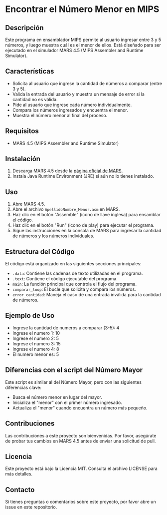 # Encontrar el Número Menor en MIPS

## Descripción
Este programa en ensamblador MIPS permite al usuario ingresar entre 3 y 5 números, y luego muestra cuál es el menor de ellos. Está diseñado para ser ejecutado en el simulador MARS 4.5 (MIPS Assembler and Runtime Simulator).

## Características
- Solicita al usuario que ingrese la cantidad de números a comparar (entre 3 y 5).
- Valida la entrada del usuario y muestra un mensaje de error si la cantidad no es válida.
- Pide al usuario que ingrese cada número individualmente.
- Compara los números ingresados y encuentra el menor.
- Muestra el número menor al final del proceso.

## Requisitos
- MARS 4.5 (MIPS Assembler and Runtime Simulator)

## Instalación
1. Descarga MARS 4.5 desde la [página oficial de MARS](http://courses.missouristate.edu/KenVollmar/MARS/).
2. Instala Java Runtime Environment (JRE) si aún no lo tienes instalado.

## Uso
1. Abre MARS 4.5.
2. Abre el archivo `ApellidoNombre_Menor.asm` en MARS.
3. Haz clic en el botón "Assemble" (icono de llave inglesa) para ensamblar el código.
4. Haz clic en el botón "Run" (icono de play) para ejecutar el programa.
5. Sigue las instrucciones en la consola de MARS para ingresar la cantidad de números y los números individuales.

## Estructura del Código
El código está organizado en las siguientes secciones principales:
- `.data`: Contiene las cadenas de texto utilizadas en el programa.
- `.text`: Contiene el código ejecutable del programa.
- `main`: La función principal que controla el flujo del programa.
- `comparar_loop`: El bucle que solicita y compara los números.
- `error_cantidad`: Maneja el caso de una entrada inválida para la cantidad de números.

## Ejemplo de Uso

- Ingrese la cantidad de numeros a comparar (3-5): 4
- Ingrese el numero 1: 10
- Ingrese el numero 2: 5
- Ingrese el numero 3: 15
- Ingrese el numero 4: 8
- El numero menor es: 5

## Diferencias con el script del Número Mayor
Este script es similar al del Número Mayor, pero con las siguientes diferencias clave:
- Busca el número menor en lugar del mayor.
- Inicializa el "menor" con el primer número ingresado.
- Actualiza el "menor" cuando encuentra un número más pequeño.

## Contribuciones
Las contribuciones a este proyecto son bienvenidas. Por favor, asegúrate de probar tus cambios en MARS 4.5 antes de enviar una solicitud de pull.

## Licencia
Este proyecto está bajo la Licencia MIT. Consulta el archivo LICENSE para más detalles.

## Contacto
Si tienes preguntas o comentarios sobre este proyecto, por favor abre un issue en este repositorio.

